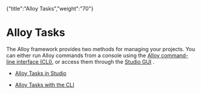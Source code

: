 {"title":"Alloy Tasks","weight":"70"} 

# Alloy Tasks

The Alloy framework provides two methods for managing your projects. You can either run Alloy commands from a console using the [Alloy command-line interface (CLI)](/docs/appc/Alloy_Framework/Alloy_Guide/Alloy_Tasks/Alloy_Tasks_with_the_CLI/), or access them through the [Studio GUI](/docs/appc/Alloy_Framework/Alloy_Guide/Alloy_Tasks/Alloy_Tasks_in_Studio/) .

*   [Alloy Tasks in Studio](/docs/appc/Alloy_Framework/Alloy_Guide/Alloy_Tasks/Alloy_Tasks_in_Studio/)
    
*   [Alloy Tasks with the CLI](/docs/appc/Alloy_Framework/Alloy_Guide/Alloy_Tasks/Alloy_Tasks_with_the_CLI/)